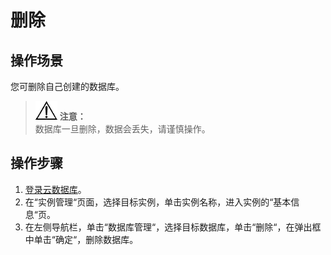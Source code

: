 # 删除<a name="rds_05_0016"></a>

## 操作场景<a name="section7898787175059"></a>

您可删除自己创建的数据库。

>![](public_sys-resources/icon-notice.gif) **注意：**   
>数据库一旦删除，数据会丢失，请谨慎操作。  

## 操作步骤<a name="section369465195015"></a>

1.  [登录云数据库](https://support.huaweicloud.com/qs-rds/rds_login.html)。
2.  在“实例管理“页面，选择目标实例，单击实例名称，进入实例的“基本信息“页。
3.  在左侧导航栏，单击“数据库管理“，选择目标数据库，单击“删除“，在弹出框中单击“确定“，删除数据库。

